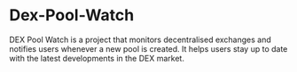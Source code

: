 # Dex-Pool-Watch
DEX Pool Watch is a project that monitors decentralised exchanges and notifies users whenever a new pool is created. It helps users stay up to date with the latest developments in the DEX market.
